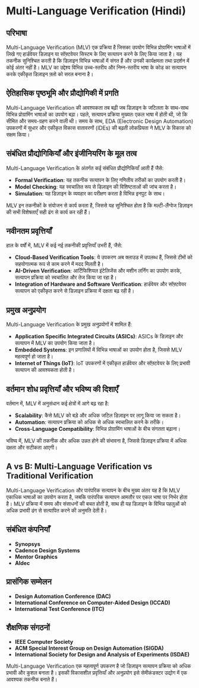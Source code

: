 # Multi-Language Verification (Hindi)

## परिभाषा
Multi-Language Verification (MLV) एक प्रक्रिया है जिसका उपयोग विभिन्न प्रोग्रामिंग भाषाओं में लिखे गए हार्डवेयर डिज़ाइन या सॉफ़्टवेयर सिस्टम के लिए सत्यापन करने के लिए किया जाता है। यह तकनीक सुनिश्चित करती है कि डिज़ाइन विभिन्न भाषाओं में संगत हैं और उनकी कार्यक्षमता तथा प्रदर्शन में कोई अंतर नहीं है। MLV का उद्देश्य विभिन्न उच्च-स्तरीय और निम्न-स्तरीय भाषा के कोड का सत्यापन करके एकीकृत डिज़ाइन फ़्लो को सरल बनाना है।

## ऐतिहासिक पृष्ठभूमि और प्रौद्योगिकी में प्रगति
Multi-Language Verification की आवश्यकता तब बढ़ी जब डिज़ाइन के जटिलता के साथ-साथ विभिन्न प्रोग्रामिंग भाषाओं का उपयोग बढ़ा। पहले, सत्यापन प्रक्रिया मुख्यतः एकल भाषा में होती थी, जो कि सीमित और समय-ग्रहण करने वाली थी। समय के साथ, EDA (Electronic Design Automation) उपकरणों में सुधार और एकीकृत विकास वातावरणों (IDEs) की बढ़ती लोकप्रियता ने MLV के विकास को सक्षम किया। 

## संबंधित प्रौद्योगिकियाँ और इंजीनियरिंग के मूल तत्व
Multi-Language Verification के अंतर्गत कई संबंधित प्रौद्योगिकियाँ आती हैं जैसे:

- **Formal Verification**: यह तकनीक सत्यापन के लिए गणितीय तरीकों का उपयोग करती है। 
- **Model Checking**: यह स्वचालित रूप से डिज़ाइन की विशिष्टताओं की जांच करता है।
- **Simulation**: यह डिज़ाइन के व्यवहार का परीक्षण करता है विभिन्न इनपुट के साथ।

MLV इन तकनीकों के संयोजन से कार्य करता है, जिससे यह सुनिश्चित होता है कि मल्टी-लैंग्वेज डिज़ाइन की सभी विशेषताएँ सही ढंग से कार्य कर रही हैं।

## नवीनतम प्रवृत्तियाँ
हाल के वर्षों में, MLV में कई नई तकनीकी प्रवृत्तियाँ उभरी हैं, जैसे:

- **Cloud-Based Verification Tools**: ये उपकरण अब क्लाउड में उपलब्ध हैं, जिससे टीमों को सहयोगात्मक रूप से काम करने में मदद मिलती है।
- **AI-Driven Verification**: आर्टिफिशियल इंटेलिजेंस और मशीन लर्निंग का उपयोग करके, सत्यापन प्रक्रिया को स्वचालित और तेज किया जा रहा है।
- **Integration of Hardware and Software Verification**: हार्डवेयर और सॉफ़्टवेयर सत्यापन को एकीकृत करने से डिज़ाइन प्रक्रिया में दक्षता बढ़ रही है।

## प्रमुख अनुप्रयोग
Multi-Language Verification के प्रमुख अनुप्रयोगों में शामिल हैं:

- **Application Specific Integrated Circuits (ASICs)**: ASICs के डिज़ाइन और सत्यापन में MLV का उपयोग किया जाता है।
- **Embedded Systems**: इन प्रणालियों में विभिन्न भाषाओं का उपयोग होता है, जिससे MLV महत्वपूर्ण हो जाता है।
- **Internet of Things (IoT)**: IoT उपकरणों में एकीकृत हार्डवेयर और सॉफ़्टवेयर के लिए प्रभावी सत्यापन की आवश्यकता होती है।

## वर्तमान शोध प्रवृत्तियाँ और भविष्य की दिशाएँ
वर्तमान में, MLV में अनुसंधान कई क्षेत्रों में आगे बढ़ रहा है:

- **Scalability**: कैसे MLV को बड़े और अधिक जटिल डिज़ाइन पर लागू किया जा सकता है।
- **Automation**: सत्यापन प्रक्रिया को अधिक से अधिक स्वचालित करने के तरीके।
- **Cross-Language Compatibility**: विभिन्न प्रोग्रामिंग भाषाओं के बीच संगतता बढ़ाना।

भविष्य में, MLV की तकनीक और अधिक उन्नत होने की संभावना है, जिससे डिज़ाइन प्रक्रिया में अधिक दक्षता और सटीकता आएगी।

## A vs B: Multi-Language Verification vs Traditional Verification
Multi-Language Verification और पारंपरिक सत्यापन के बीच मुख्य अंतर यह है कि MLV एकाधिक भाषाओं का उपयोग करता है, जबकि पारंपरिक सत्यापन आमतौर पर एकल भाषा पर निर्भर होता है। MLV प्रक्रिया में समय और संसाधनों की बचत होती है, साथ ही यह डिज़ाइन के विभिन्न पहलुओं को अधिक प्रभावी ढंग से सत्यापित करने की अनुमति देती है।

## संबंधित कंपनियाँ
- **Synopsys**
- **Cadence Design Systems**
- **Mentor Graphics**
- **Aldec**

## प्रासंगिक सम्मेलन
- **Design Automation Conference (DAC)**
- **International Conference on Computer-Aided Design (ICCAD)**
- **International Test Conference (ITC)**

## शैक्षणिक संगठनों
- **IEEE Computer Society**
- **ACM Special Interest Group on Design Automation (SIGDA)**
- **International Society for Design and Analysis of Experiments (ISDAE)**

Multi-Language Verification एक महत्वपूर्ण उपकरण है जो डिज़ाइन सत्यापन प्रक्रिया को अधिक प्रभावी और कुशल बनाता है। इसकी विकासशील प्रवृत्तियाँ और अनुप्रयोग इसे सेमीकंडक्टर उद्योग में एक आवश्यक तकनीक बनाते हैं।